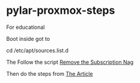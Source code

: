 # pylar-proxmox-steps
For educational

Boot inside got to

  cd /etc/apt/sources.list.d

The Follow the script [Remove the Subscription Nag](01.script.sh)

Then do the steps from [The Article](01.article.md)
